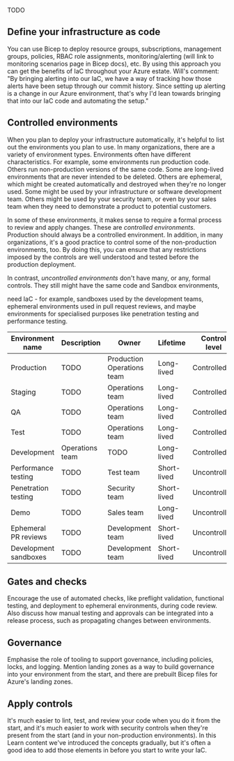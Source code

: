 TODO

## Define your infrastructure as code

You can use Bicep to deploy resource groups, subscriptions, management groups, policies, RBAC role assignments, monitoring/alerting (will link to monitoring scenarios page in Bicep docs), etc. By using this approach you can get the benefits of IaC throughout your Azure estate. Will's comment: "By bringing alerting into our IaC, we have a way of tracking how those alerts have been setup through our commit history. Since setting up alerting is a change in our Azure environment, that's why I'd lean towards bringing that into our IaC code and automating the setup."

## Controlled environments

When you plan to deploy your infrastructure automatically, it's helpful to list out the environments you plan to use. In many organizations, there are a variety of environment types. Environments often have different characteristics. For example, some environments run production code. Others run non-production versions of the same code. Some are long-lived environments that are never intended to be deleted. Others are ephemeral, which might be created automatically and destroyed when they're no longer used. Some might be used by your infrastructure or software development team. Others might be used by your security team, or even by your sales team when they need to demonstrate a product to potential customers.

In some of these environments, it makes sense to require a formal process to review and apply changes. These are *controlled environments*. Production should always be a controlled environment. In addition, in many organizations, it's a good practice to control some of the non-production environments, too. By doing this, you can ensure that any restrictions imposed by the controls are well understood and tested before the production deployment.

In contrast, *uncontrolled environments* don't have many, or any, formal controls. They still might have the same code and  Sandbox environments, 

 need IaC - for example, sandboxes used by the development teams, ephemeral environments used in pull request reviews, and maybe environments for specialised purposes like penetration testing and performance testing. 

| Environment name | Description | Owner | Lifetime | Control level |
|-|-|-|-|-|
| Production | TODO | Production Operations team | Long-lived | Controlled |
| Staging | TODO | Operations team | Long-lived | Controlled |
| QA | TODO | Operations team | Long-lived | Controlled |
| Test | TODO | Operations team | Long-lived | Controlled |
| Development | Operations team | TODO | Long-lived | Controlled |
| Performance testing | TODO | Test team | Short-lived | Uncontrolled |
| Penetration testing | TODO | Security team | Short-lived | Uncontrolled |
| Demo | TODO | Sales team | Long-lived | Uncontrolled |
| Ephemeral PR reviews | TODO | Development team | Short-lived | Uncontrolled |
| Development sandboxes | TODO | Development team | Short-lived | Uncontrolled |

## Gates and checks

Encourage the use of automated checks, like preflight validation, functional testing, and deployment to ephemeral environments, during code review. Also discuss how manual testing and approvals can be integrated into a release process, such as propagating changes between environments.

## Governance

Emphasise the role of tooling to support governance, including policies, locks, and logging. Mention landing zones as a way to build governance into your environment from the start, and there are prebuilt Bicep files for Azure's landing zones.

## Apply controls

It's much easier to lint, test, and review your code when you do it from the start, and it's much easier to work with security controls when they're present from the start (and in your non-production environments). In this Learn content we've introduced the concepts gradually, but it's often a good idea to add those elements in before you start to write your IaC.
